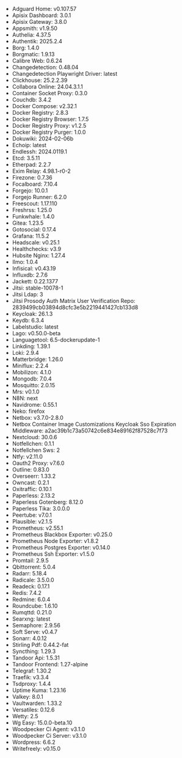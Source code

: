 * Adguard Home: v0.107.57
* Apisix Dashboard: 3.0.1
* Apisix Gateway: 3.8.0
* Appsmith: v1.9.50
* Authelia: 4.37.5
* Authentik: 2025.2.4
* Borg: 1.4.0
* Borgmatic: 1.9.13
* Calibre Web: 0.6.24
* Changedetection: 0.48.04
* Changedetection Playwright Driver: latest
* Clickhouse: 25.2.2.39
* Collabora Online: 24.04.3.1.1
* Container Socket Proxy: 0.3.0
* Couchdb: 3.4.2
* Docker Compose: v2.32.1
* Docker Registry: 2.8.3
* Docker Registry Browser: 1.7.5
* Docker Registry Proxy: v1.2.5
* Docker Registry Purger: 1.0.0
* Dokuwiki: 2024-02-06b
* Echoip: latest
* Endlessh: 2024.0119.1
* Etcd: 3.5.11
* Etherpad: 2.2.7
* Exim Relay: 4.98.1-r0-2
* Firezone: 0.7.36
* Focalboard: 7.10.4
* Forgejo: 10.0.1
* Forgejo Runner: 6.2.0
* Freescout: 1.17.110
* Freshrss: 1.25.0
* Funkwhale: 1.4.0
* Gitea: 1.23.5
* Gotosocial: 0.17.4
* Grafana: 11.5.2
* Headscale: v0.25.1
* Healthchecks: v3.9
* Hubsite Nginx: 1.27.4
* Ilmo: 1.0.4
* Infisical: v0.43.19
* Influxdb: 2.7.6
* Jackett: 0.22.1377
* Jitsi: stable-10078-1
* Jitsi Ldap: 3
* Jitsi Prosody Auth Matrix User Verification Repo: 2839499cb03894d8cfc3e5b2219441427cb133d8
* Keycloak: 26.1.3
* Keydb: 6.3.4
* Labelstudio: latest
* Lago: v0.50.0-beta
* Languagetool: 6.5-dockerupdate-1
* Linkding: 1.39.1
* Loki: 2.9.4
* Matterbridge: 1.26.0
* Miniflux: 2.2.4
* Mobilizon: 4.1.0
* Mongodb: 7.0.4
* Mosquitto: 2.0.15
* Mrs: v0.1.0
* N8N: next
* Navidrome: 0.55.1
* Neko: firefox
* Netbox: v3.7.0-2.8.0
* Netbox Container Image Customizations Keycloak Sso Expiration Middleware: a2ac39b1c73a50742c6e834e89162f87528c7f73
* Nextcloud: 30.0.6
* Notfellchen: 0.1.1
* Notfellchen Sws: 2
* Ntfy: v2.11.0
* Oauth2 Proxy: v7.6.0
* Outline: 0.83.0
* Overseerr: 1.33.2
* Owncast: 0.2.1
* Oxitraffic: 0.10.1
* Paperless: 2.13.2
* Paperless Gotenberg: 8.12.0
* Paperless Tika: 3.0.0.0
* Peertube: v7.0.1
* Plausible: v2.1.5
* Prometheus: v2.55.1
* Prometheus Blackbox Exporter: v0.25.0
* Prometheus Node Exporter: v1.8.2
* Prometheus Postgres Exporter: v0.14.0
* Prometheus Ssh Exporter: v1.5.0
* Promtail: 2.9.5
* Qbittorrent: 5.0.4
* Radarr: 5.18.4
* Radicale: 3.5.0.0
* Readeck: 0.17.1
* Redis: 7.4.2
* Redmine: 6.0.4
* Roundcube: 1.6.10
* Rumqttd: 0.21.0
* Searxng: latest
* Semaphore: 2.9.56
* Soft Serve: v0.4.7
* Sonarr: 4.0.12
* Stirling Pdf: 0.44.2-fat
* Syncthing: 1.29.3
* Tandoor Api: 1.5.31
* Tandoor Frontend: 1.27-alpine
* Telegraf: 1.30.2
* Traefik: v3.3.4
* Tsdproxy: 1.4.4
* Uptime Kuma: 1.23.16
* Valkey: 8.0.1
* Vaultwarden: 1.33.2
* Versatiles: 0.12.6
* Wetty: 2.5
* Wg Easy: 15.0.0-beta.10
* Woodpecker Ci Agent: v3.1.0
* Woodpecker Ci Server: v3.1.0
* Wordpress: 6.6.2
* Writefreely: v0.15.0
